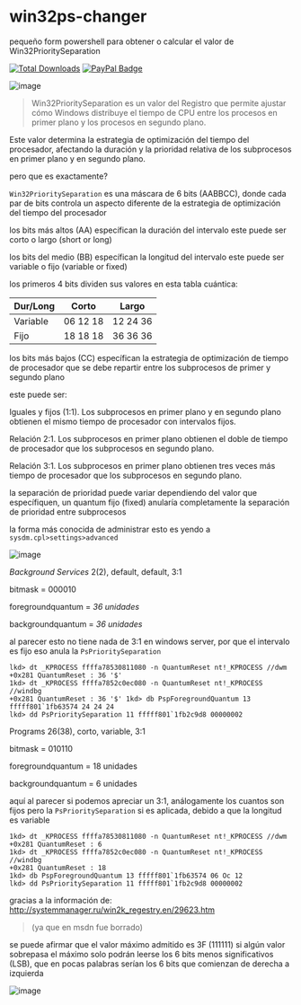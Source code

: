 # win32ps-changer
pequeño form powershell  para obtener o calcular el valor de Win32PrioritySeparation

[![Total Downloads](https://img.shields.io/github/downloads/LuSlower/win32ps-changer/total.svg)](https://github.com/LuSlower/win32ps-changer/releases) [![PayPal Badge](https://img.shields.io/badge/PayPal-003087?logo=paypal&logoColor=fff&style=flat)](https://paypal.me/eldontweaks) 

![image](https://github.com/LuSlower/Win32Ps-Changer/assets/148411728/5df94fae-3034-49f3-b20a-92c46811f65c)

> Win32PrioritySeparation es un valor del Registro que permite ajustar cómo Windows distribuye el tiempo de CPU entre los procesos en primer plano y los procesos en segundo plano.

Este valor determina la estrategia de optimización del tiempo del procesador, afectando la duración y la prioridad relativa de los subprocesos en primer plano y en segundo plano.

pero que es exactamente?

`Win32PrioritySeparation` es una máscara de 6 bits (AABBCC), donde cada par de bits controla un aspecto diferente de la estrategia de optimización del tiempo del procesador

los bits más altos (AA)
específican la duración del intervalo
este puede ser corto o largo (short or long)

los bits del medio (BB)
específican la longitud del intervalo
este puede ser variable o fijo (variable or fixed)

los primeros 4 bits dividen sus valores en esta tabla cuántica:

| Dur/Long |  Corto   |  Largo     |
|----------|----------|------------|
| Variable | 06 12 18 | 12 24 36  |
| Fijo     | 18 18 18 | 36 36 36  |

los bits más bajos (CC)
específican la estrategia de optimización de tiempo de procesador que se debe repartir entre los subprocesos de primer y segundo plano

este puede ser:

Iguales y fijos (1:1). Los subprocesos en primer plano y en segundo plano obtienen el mismo tiempo de procesador con intervalos fijos.

Relación 2:1. Los subprocesos en primer plano obtienen el doble de tiempo de procesador que los subprocesos en segundo plano.

Relación 3:1. Los subprocesos en primer plano obtienen tres veces más tiempo de procesador que los subprocesos en segundo plano. 

la separación de prioridad puede variar dependiendo del valor que específiquen, un quantum fijo (fixed) anularía completamente la separación de prioridad entre subprocesos 

la forma más conocida de administrar esto es yendo a `sysdm.cpl>settings>advanced` 

![image](https://github.com/LuSlower/Win32Ps-Changer/assets/148411728/b110a7e4-7c5f-4be6-b30d-58b20c8ad995)

_Background Services_
2(2), default, default, 3:1

bitmask = 000010

foregroundquantum = _36 unidades_

backgroundquantum = _36 unidades_

al parecer esto no tiene nada de 3:1
en windows server, por que el intervalo es fijo eso anula la `PsPrioritySeparation`

```
lkd> dt _KPROCESS ffffa78530811080 -n QuantumReset nt!_KPROCESS //dwm
+0x281 QuantumReset : 36 '$'
1kd> dt _KPROCESS ffffa7852c0ec080 -n QuantumReset nt!_KPROCESS //windbg
+0x281 QuantumReset : 36 '$' 1kd> db PspForegroundQuantum 13 fffff801`1fb63574 24 24 24
lkd> dd PsPrioritySeparation 11 fffff801`1fb2c9d8 00000002
```

Programs
26(38), corto, variable, 3:1

bitmask = 010110

foregroundquantum = 18 unidades

backgroundquantum = 6 unidades

aquí al parecer si podemos apreciar un 3:1, análogamente los cuantos son fijos pero la `PsPrioritySeparation` si es aplicada, debido a que la longitud es variable 

```
1kd> dt _KPROCESS ffffa78530811080 -n QuantumReset nt!_KPROCESS //dwm
+0x281 QuantumReset : 6
1kd> dt _KPROCESS ffffa7852c0ec080 -n QuantumReset nt!_KPROCESS //windbg
+0x281 QuantumReset : 18
1kd> db PspForegroundQuantum 13 fffff801`1fb63574 06 Oc 12
lkd> dd PsPrioritySeparation 11 fffff801`1fb2c9d8 00000002
```

gracias a la información de:
http://systemmanager.ru/win2k_regestry.en/29623.htm

> (ya que en msdn fue borrado)

se puede afirmar que el valor máximo admitido es 3F (111111)
si algún valor sobrepasa el máximo solo podrán leerse los 6 bits menos significativos (LSB), que en pocas palabras serían los 6 bits que comienzan de derecha a izquierda 

![image](https://github.com/LuSlower/Win32Ps-Changer/assets/148411728/8a544a45-f67f-4c3c-acec-0cdb850c2f7c)








